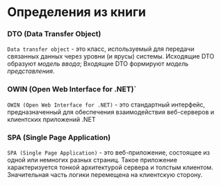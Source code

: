 # Определения из книги

### DTO (Data Transfer Object) 
`Data transfer object` - это класс, используемый для передачи связанных данных через уровни (и ярусы) системы.
Исходящие DTO образуют _модель ввода_; 
Входящие DTO формируют _модель представления_.
   
### OWIN (Open Web Interface for .NET)` 
`OWIN (Open Web Interface for .NET)` - это стандартный интерфейс, предназначенный для обеспечения взаимодействия веб-серверов и клиентских приложений .NET

### SPA (Single Page Application) 
`SPA (Single Page Application)` - это веб-приложение, состоящее из одной или немногих разных страниц. Такое приложение характеризуется тонкой архитектурой сервера и толстым клиентом. Значительная часть логики перемещена на клиентскую сторону.